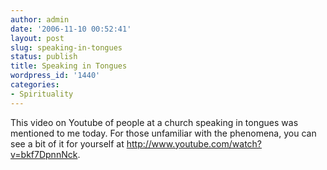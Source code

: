 ```yaml
---
author: admin
date: '2006-11-10 00:52:41'
layout: post
slug: speaking-in-tongues
status: publish
title: Speaking in Tongues
wordpress_id: '1440'
categories:
- Spirituality
---
```

<p>This video on Youtube of people at a church speaking in tongues was mentioned to me today. For those unfamiliar with the phenomena, you can see a bit of it for yourself at <a href="http://www.youtube.com/watch?v=bkf7DpnnNck">http://www.youtube.com/watch?v=bkf7DpnnNck</a>.</p>
<p><object width="425" height="350"><param name="movie" value="http://www.youtube.com/v/bkf7DpnnNck"></param><param name="wmode" value="transparent"></param><embed src="http://www.youtube.com/v/bkf7DpnnNck" type="application/x-shockwave-flash" wmode="transparent" width="425" height="350"></embed></object></p>
